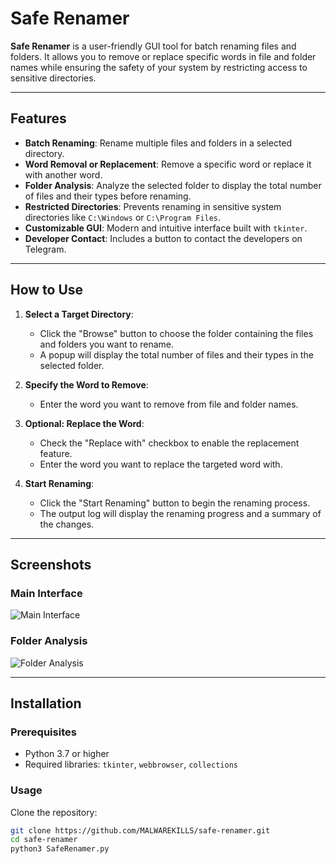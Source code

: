 # Safe Renamer

**Safe Renamer** is a user-friendly GUI tool for batch renaming files and folders. It allows you to remove or replace specific words in file and folder names while ensuring the safety of your system by restricting access to sensitive directories.

---

## Features

- **Batch Renaming**: Rename multiple files and folders in a selected directory.
- **Word Removal or Replacement**: Remove a specific word or replace it with another word.
- **Folder Analysis**: Analyze the selected folder to display the total number of files and their types before renaming.
- **Restricted Directories**: Prevents renaming in sensitive system directories like `C:\Windows` or `C:\Program Files`.
- **Customizable GUI**: Modern and intuitive interface built with `tkinter`.
- **Developer Contact**: Includes a button to contact the developers on Telegram.

---

## How to Use

1. **Select a Target Directory**:
   - Click the "Browse" button to choose the folder containing the files and folders you want to rename.
   - A popup will display the total number of files and their types in the selected folder.

2. **Specify the Word to Remove**:
   - Enter the word you want to remove from file and folder names.

3. **Optional: Replace the Word**:
   - Check the "Replace with" checkbox to enable the replacement feature.
   - Enter the word you want to replace the targeted word with.

4. **Start Renaming**:
   - Click the "Start Renaming" button to begin the renaming process.
   - The output log will display the renaming progress and a summary of the changes.

---

## Screenshots

### Main Interface
![Main Interface](https://i.imgur.com/pG8Twpz.png)

### Folder Analysis
![Folder Analysis](https://i.imgur.com/MG3g3DW.png)

---

## Installation

### Prerequisites
- Python 3.7 or higher
- Required libraries: `tkinter`, `webbrowser`, `collections`

### Usage
 Clone the repository:
   ```bash
   git clone https://github.com/MALWAREKILLS/safe-renamer.git
   cd safe-renamer
   python3 SafeRenamer.py